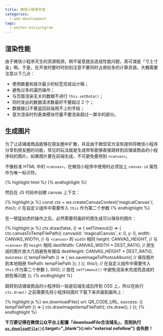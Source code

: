 ```yaml
---
title: 微信小程序开发
categories:
  - web-development
tags:
  - wechat-miniprogram
---
```


## 渲染性能

由于微信小程序天生的资源瓶颈，稍不留意就会造成性能问题，真可谓是「寸土寸金」啊。于是，在开发时要时时刻刻注意不要同时占用较多的计算资源。大概需要注意以下几点：

* 使用数量和层次最少的标签完成设计稿；
* 避免过多的遍历操作；
* 与页面渲染无关的数据不进行 `this.setData()`；
* 同时发出的数据请求数最好不要超过 2 个；
* 数据接口不要返回前端用不上的字段；
* 首次渲染时列表类模块尽量不要渲染超过一屏半的部分。

## 生成图片

为了让店铺或商品能够在朋友圈中扩散，并且由于微信官方没有提供将微信小程序分享到朋友圈的功能，常见的玩法就是生成带有能够直接跳转到店铺或商品的小程序码的图片。如果图片要在前端生成，不可避免要用到 `<canvas>`。

不像标准 HTML 中的 `<canvas>`，在微信小程序中使用时必须加上 `canvas-id` 属性作为唯一标识符。

{% highlight html %}
<canvas canvas-id="magicalCanvas"></canvas>
{% endhighlight %}

然后在 JS 代码中创建 canvas 上下文：

{% highlight js %}
const ctx = wx.createCanvasContext('magicalCanvas'/*, this*/);  // 在自定义组件中需要传入 `this` 作为第二个参数
{% endhighlight %}

在一顿猛如虎的操作之后，必然需要将画好的图生成可以保存的图片：

{% highlight js %}
ctx.draw(false, () => {
  setTimeout(() => {
    ctx.canvasToTempFilePath({
      canvasId: 'magicalCanvas',
      x: 0,
      y: 0,
      width: CANVAS_WIDTH,                      // 与 `<canvas>` 的 `width` 相同
      height: CANVAS_HEIGHT,                    // 与 `<canvas>` 的 `height` 相同
      destWidth: CANVAS_WIDTH * DEST_RATIO,     // 把生成的图片放大几倍避免有锯齿
      destHeight: CANVAS_HEIGHT * DEST_RATIO,
      success: ({ tempFilePath }) => {
        wx.saveImageToPhotosAlbum({             // 保存图片到本地相册
          filePath: tempFilePath
        });
      }
    }/*, this*/);                               // 在自定义组件中需要传入 `this` 作为第二个参数
  }, 300);                                      // 放在 `setTimeout()` 中避免渲染未完成而造成的颜色等问题
});
{% endhighlight %}

跳转到店铺或商品的小程序码一般是后端生成后传到 OSS 上，所以在执行 `ctx.draw()` 之前需要先将小程序码图片下载下来并画到画布上：

{% highlight js %}
wx.downloadFile({
  url: QR_CODE_URL,
  success: ({ tempFilePath }) => {
    ctx.drawImage(tempFilePath);
    ctx.draw();
  }
});
{% endhighlight %}

**千万要记得在微信公众平台上配置「downloadFile合法域名」，否则执行 [`wx.downloadFile()`](https://developers.weixin.qq.com/miniprogram/dev/api/wx.downloadFile.html){:target="_blank"}{:rel="external nofollow"} 会失败！**
